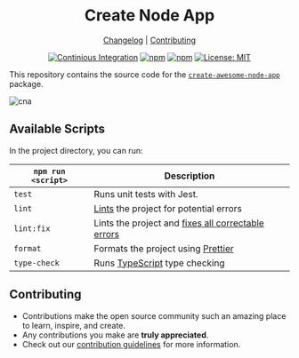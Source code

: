 <!--lint disable double-link awesome-heading awesome-git-repo-age awesome-toc-->

<div align="center">
<h1>Create Node App</h1>

[Changelog](#) |
[Contributing](./CONTRIBUTING.md)

</div>
<div align="center">

[![Continious Integration][cibadge]][ciurl]
[![npm][npmversion]][npmurl]
[![npm][npmdownloads]][npmurl]
[![License: MIT][licensebadge]][licenseurl]

</div>

This repository contains the source code for the [`create-awesome-node-app`][npmurl] package.

![cna](https://user-images.githubusercontent.com/17727170/229553510-49d0d46f-11ac-4b07-acf3-8db8ce7959ec.gif)

## Available Scripts

In the project directory, you can run:

| `npm run <script>` | Description                                                                                                             |
| ------------------ | ----------------------------------------------------------------------------------------------------------------------- |
| `test`             | Runs unit tests with Jest.                                                                                              |
| `lint`             | [Lints](http://stackoverflow.com/questions/8503559/what-is-linting) the project for potential errors                    |
| `lint:fix`         | Lints the project and [fixes all correctable errors](http://eslint.org/docs/user-guide/command-line-interface.html#fix) |
| `format`           | Formats the project using [Prettier](https://prettier.io/)                                                              |
| `type-check`       | Runs [TypeScript](https://www.typescriptlang.org/) type checking                                                        |

## Contributing

- Contributions make the open source community such an amazing place to learn, inspire, and create.
- Any contributions you make are **truly appreciated**.
- Check out our [contribution guidelines](./CONTRIBUTING.md) for more information.

[cibadge]: https://github.com/Create-Node-App/create-node-app/actions/workflows/ci.yml/badge.svg
[npmversion]: https://img.shields.io/npm/v/create-awesome-node-app.svg?maxAge=2592000?style=plastic
[npmdownloads]: https://img.shields.io/npm/dm/create-awesome-node-app.svg?maxAge=2592000?style=plastic
[licensebadge]: https://img.shields.io/badge/License-MIT-blue.svg
[ciurl]: https://github.com/Create-Node-App/create-node-app/actions/workflows/ci.yml
[npmurl]: https://www.npmjs.com/package/create-awesome-node-app
[licenseurl]: https://github.com/Create-Node-App/create-node-app/blob/main/LICENSE

